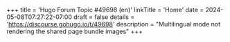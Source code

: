 +++
title = 'Hugo Forum Topic #49698 (en)'
linkTitle = 'Home'
date = 2024-05-08T07:27:22-07:00
draft = false
details = 'https://discourse.gohugo.io/t/49698'
description = "Multilingual mode not rendering the shared page bundle images"
+++
